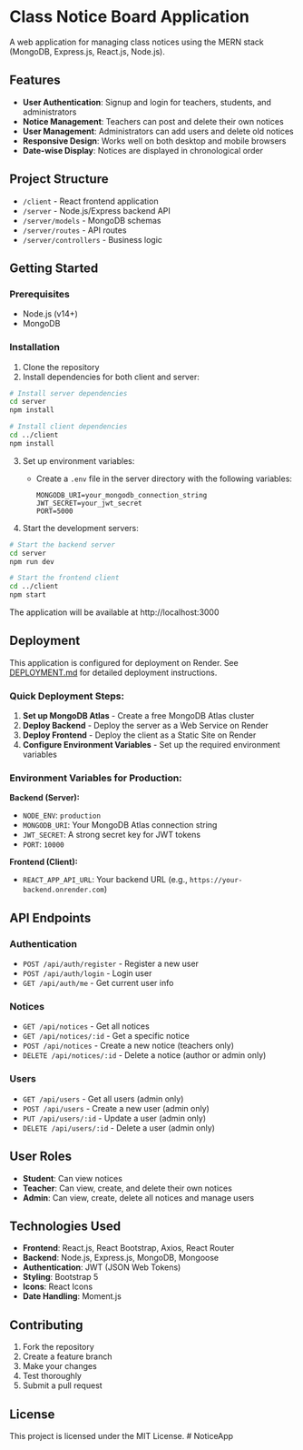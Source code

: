 # Class Notice Board Application

A web application for managing class notices using the MERN stack (MongoDB, Express.js, React.js, Node.js).

## Features

- **User Authentication**: Signup and login for teachers, students, and administrators
- **Notice Management**: Teachers can post and delete their own notices
- **User Management**: Administrators can add users and delete old notices
- **Responsive Design**: Works well on both desktop and mobile browsers
- **Date-wise Display**: Notices are displayed in chronological order

## Project Structure

- `/client` - React frontend application
- `/server` - Node.js/Express backend API
- `/server/models` - MongoDB schemas
- `/server/routes` - API routes
- `/server/controllers` - Business logic

## Getting Started

### Prerequisites

- Node.js (v14+)
- MongoDB

### Installation

1. Clone the repository
2. Install dependencies for both client and server:

```bash
# Install server dependencies
cd server
npm install

# Install client dependencies
cd ../client
npm install
```

3. Set up environment variables:
   - Create a `.env` file in the server directory with the following variables:
     ```
     MONGODB_URI=your_mongodb_connection_string
     JWT_SECRET=your_jwt_secret
     PORT=5000
     ```

4. Start the development servers:

```bash
# Start the backend server
cd server
npm run dev

# Start the frontend client
cd ../client
npm start
```

The application will be available at http://localhost:3000

## Deployment

This application is configured for deployment on Render. See [DEPLOYMENT.md](./DEPLOYMENT.md) for detailed deployment instructions.

### Quick Deployment Steps:

1. **Set up MongoDB Atlas** - Create a free MongoDB Atlas cluster
2. **Deploy Backend** - Deploy the server as a Web Service on Render
3. **Deploy Frontend** - Deploy the client as a Static Site on Render
4. **Configure Environment Variables** - Set up the required environment variables

### Environment Variables for Production:

**Backend (Server):**
- `NODE_ENV`: `production`
- `MONGODB_URI`: Your MongoDB Atlas connection string
- `JWT_SECRET`: A strong secret key for JWT tokens
- `PORT`: `10000`

**Frontend (Client):**
- `REACT_APP_API_URL`: Your backend URL (e.g., `https://your-backend.onrender.com`)

## API Endpoints

### Authentication
- `POST /api/auth/register` - Register a new user
- `POST /api/auth/login` - Login user
- `GET /api/auth/me` - Get current user info

### Notices
- `GET /api/notices` - Get all notices
- `GET /api/notices/:id` - Get a specific notice
- `POST /api/notices` - Create a new notice (teachers only)
- `DELETE /api/notices/:id` - Delete a notice (author or admin only)

### Users
- `GET /api/users` - Get all users (admin only)
- `POST /api/users` - Create a new user (admin only)
- `PUT /api/users/:id` - Update a user (admin only)
- `DELETE /api/users/:id` - Delete a user (admin only)

## User Roles

- **Student**: Can view notices
- **Teacher**: Can view, create, and delete their own notices
- **Admin**: Can view, create, delete all notices and manage users

## Technologies Used

- **Frontend**: React.js, React Bootstrap, Axios, React Router
- **Backend**: Node.js, Express.js, MongoDB, Mongoose
- **Authentication**: JWT (JSON Web Tokens)
- **Styling**: Bootstrap 5
- **Icons**: React Icons
- **Date Handling**: Moment.js

## Contributing

1. Fork the repository
2. Create a feature branch
3. Make your changes
4. Test thoroughly
5. Submit a pull request

## License

This project is licensed under the MIT License.
#   N o t i c e A p p  
 